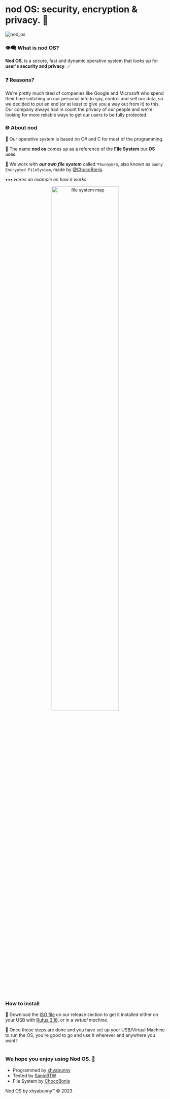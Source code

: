 # nod OS: security, encryption & privacy. 🧪
![nod_os](https://user-images.githubusercontent.com/106491722/222940428-aa4c7478-fde0-49ed-977e-03ed85adc3b8.png)
### 👁‍🗨 What is nod OS?
**Nod OS**, is a secure, fast and dynamic operative system that looks up for **user's security and privacy**. ✅

### ❓ Reasons?
We're pretty much tired of companies like Google and Microsoft who spend their time snitching on our personal info to spy, control and sell our data, so we decided to put an end (or at least to give you a way out from it) to this.
Our company always had in count the privacy of our people and we're looking for more reliable ways to get our users to be fully protected.

### 🌐 About nod
🔹 Our operative system is based on C# and C for most of the programming.

🔹 The name **nod os** comes up as a reference of the **File System** our **OS** uses.

🔹 We work with ***our own file system*** called ``➰bunnyEFS``, also known as ``bunny Encrypted FileSystem``, made by [@ChocoBonis](https://github.com/ChocoBonis).

 ▪▪▪ *Heres an example on how it works:*

<div align="center">
<img style="width:65%" src="https://user-images.githubusercontent.com/106491722/222941958-a71e3b5a-43f8-4b4d-8399-57d64af4db68.png" alt="file system map"/>
</div>

### How to install
🔹 Download the [ISO file]() on our release section to get it installed either on your USB with [Rufus 3.18](https://github.com/pbatard/rufus/releases/download/v3.18/rufus-3.18.exe), or in a *virtual machine*.

🔹 Once those steps are done and you have set up your USB/Virtual Machine to run the OS, you're good to go and use it wherever and anywhere you want!

#
### We hope you enjoy using Nod OS. 💝
- Programmed by [xhyabunny](https://github.com/xhyabunny)
- Tested by [SanicBTW](https://github.com/SanicBTW)
- File System by [ChocoBonis](https://github.com/ChocoBonis)

Nod OS by xhyabunny™ © 2023
